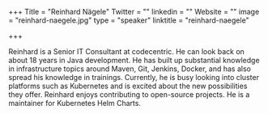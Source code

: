 +++
Title = "Reinhard Nägele"
Twitter = ""
linkedin = ""
Website = ""
image = "reinhard-naegele.jpg"
type = "speaker"
linktitle = "reinhard-naegele"

+++

Reinhard is a Senior IT Consultant at codecentric. He can look back on about 18 years in Java development. He has built up substantial knowledge in infrastructure topics around Maven, Git, Jenkins, Docker, and has also spread his knowledge in trainings. Currently, he is busy looking into cluster platforms such as Kubernetes and is excited about the new possibilities they offer. Reinhard enjoys contributing to open-source projects. He is a maintainer for Kubernetes Helm Charts.
